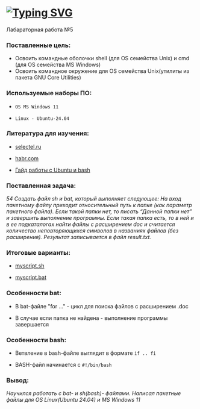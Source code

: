 # [![Typing SVG](https://readme-typing-svg.herokuapp.com?color=%2336BCF7&lines=Computer+science+student)](https://git.io/typing-svg)

Лабараторная работа №5
### Поставленные цель:
* Освоить командные оболочки shell (для OS семейства Unix) и cmd (для OS семейства MS Windows)
* Освоить командное окружение для OS семейства Unix(утилиты из пакета GNU Core Utilities)

### Используемые наборы ПО:
* `OS MS Windows 11`

* `Linux - Ubuntu-24.04`

### Литература для изучения:
* [selectel.ru](https://selectel.ru/blog/bat-file/)
  
* [habr.com](https://habr.com/ru/sandbox/168937/)
  
* [Гайд работы с Ubuntu и bash](https://youtube.com/playlist?list=PL0lO_mIqDDFUwVWvVitxG2oXA6a-Nq-Qq&si=2gRFrJWybrUjOdxC)

### Поставленная задача:
*54 Создать файл sh и bat, который выполняет следующее: 
На вход пакетному файлу приходит относительный путь к папке (как параметр пакетного файла). Если такой папки нет, то писать “Данной папки нет” и завершить выполнение программы. Если такая папка есть, 
то в ней и в ее подкаталогах найти файлы с расширением doc и считается количество неповторяющихся символов в названиях файлов (без расширения). Результат записывается в файл result.txt.*


### Итоговые варианты:
* [myscript.sh](https://github.com/iis-42x70x/RPIIS/blob/%D0%A0%D0%B0%D0%B7%D1%83%D0%BC%D0%BE%D0%B2_%D0%92/sem1/laba5/myscript.sh)

* [myscript.bat](https://github.com/iis-42x70x/RPIIS/blob/%D0%A0%D0%B0%D0%B7%D1%83%D0%BC%D0%BE%D0%B2_%D0%92/sem1/laba5/myscript.bat)

### Особенности bat:
* В bat-файле "for ..." - цикл для поиска файлов с расширением .doc

* В случае если папка не найдена - выполнение программы завершается

### Особенности bash:
* Ветвление в bash-файле выглядит в формате `if .. fi`

* BASH-файл начинается с `#!/bin/bash`

### Вывод:
*Научился работать с bat- и sh(bash)- файлами. Написал пакетные файлы для OS Linux(Ubuntu 24.04) и MS Windows 11*

